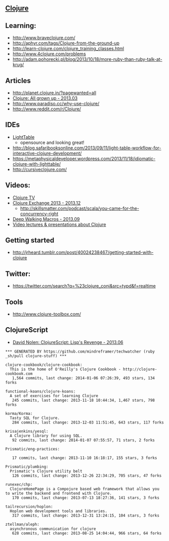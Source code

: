 ## [Clojure](http://clojure.org/)


## Learning:
  - http://www.braveclojure.com/
  - http://aphyr.com/tags/Clojure-from-the-ground-up
  - http://learn-clojure.com/clojure_training_classes.html
  - http://www.4clojure.com/problems
  - http://adam.pohorecki.pl/blog/2013/10/18/more-ruby-than-ruby-talk-at-krug/

## Articles
  - http://planet.clojure.in/?pagewanted=all
  - [Clojure: All grown up - 2013.03]( http://wit.io/posts/clojure-all-grown-up)
  - http://www.paradiso.cc/why-use-clojure/
  - http://www.reddit.com/r/Clojure/

## IDEs
  - [LightTable](http://docs.lighttable.com/tutorials/full/)
    - opensource and looking great!
  - http://blog.safaribooksonline.com/2013/09/11/light-table-workflow-for-interactive-clojure-development/
  - https://metaphysicaldeveloper.wordpress.com/2013/11/18/idiomatic-clojure-with-lighttable/
  - http://cursiveclojure.com/

## Videos:
  - [Clojure TV](http://www.youtube.com/user/ClojureTV?feature=watch)
  - [Clojure Exchange 2013 - 2013.12](http://skillsmatter.com/event/scala/clojure-exchange-2013)
    - http://skillsmatter.com/podcast/scala/you-came-for-the-concurrency-right
  - [Deep Walking Macros - 2013.09](http://www.youtube.com/watch?v=HXfDK1OYpco)
  - [Video lectures & presentations about Clojure](http://alexott.net/en/clojure/video.html)


## Getting started
  - http://jrheard.tumblr.com/post/40024238467/getting-started-with-clojure


## Twitter:
  - https://twitter.com/search?q=%23clojure_conj&src=typd&f=realtime


## Tools
  - http://www.clojure-toolbox.com/

## ClojureScript
  - [David Nolen: ClojureScript: Lisp's Revenge - 2013.06](http://vimeo.com/68334908?)

<!-- PROJECTS_LIST_START -->
    *** GENERATED BY https://github.com/mindreframer/techwatcher (ruby _sh/pull clojure-stuff) ***

    clojure-cookbook/clojure-cookbook:
      This is the home of O'Reilly's Clojure Cookbook - http://clojure-cookbook.com
       1,564 commits, last change: 2014-01-06 07:26:39, 493 stars, 134 forks

    functional-koans/clojure-koans:
      A set of exercises for learning Clojure
       245 commits, last change: 2013-11-18 10:44:34, 1,467 stars, 798 forks

    korma/Korma:
      Tasty SQL for Clojure.
       284 commits, last change: 2013-12-03 11:51:45, 643 stars, 117 forks

    krisajenkins/yesql:
      A Clojure library for using SQL.
       92 commits, last change: 2014-01-07 07:55:57, 71 stars, 2 forks

    Prismatic/eng-practices:

       17 commits, last change: 2013-11-10 16:18:17, 155 stars, 3 forks

    Prismatic/plumbing:
      Prismatic's Clojure utility belt
       126 commits, last change: 2013-12-26 22:34:29, 705 stars, 47 forks

    runexec/chp:
      ClojureHomePage is a Compojure based web framework that allows you to write the backend and frontend with Clojure.
       170 commits, last change: 2013-07-13 18:27:36, 141 stars, 3 forks

    tailrecursion/hoplon:
      Hoplon web development tools and libraries.
       317 commits, last change: 2013-12-31 13:24:15, 104 stars, 3 forks

    ztellman/aleph:
      asynchronous communication for clojure
       628 commits, last change: 2013-08-25 14:04:44, 966 stars, 64 forks
<!-- PROJECTS_LIST_END -->
